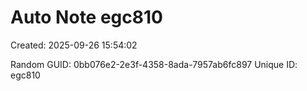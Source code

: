 ﻿# Auto Note egc810
Created: 2025-09-26 15:54:02

Random GUID: 0bb076e2-2e3f-4358-8ada-7957ab6fc897
Unique ID: egc810
